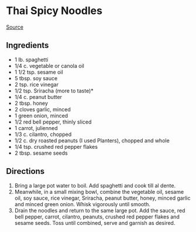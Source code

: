 # Thai Spicy Noodles

[Source](https://lifemadesimplebakes.com/20-minute-spicy-thai-noodle-bowls/)

## Ingredients

- 1 lb. spaghetti
- 1/4 c. vegetable or canola oil
- 1 1/2 tsp. sesame oil
- 5 tbsp. soy sauce
- 2 tsp. rice vinegar
- 1/2 tsp. Sriracha (more to taste)*
- 1/4 c. peanut butter
- 2 tbsp. honey
- 2 cloves garlic, minced
- 1 green onion, minced
- 1/2 red bell pepper, thinly sliced
- 1 carrot, julienned
- 1/3 c. cilantro, chopped
- 1/2 c. dry roasted peanuts (I used Planters), chopped and whole
- 1/4 tsp. crushed red pepper flakes
- 2 tbsp. sesame seeds

## Directions

1. Bring a large pot water to boil. Add spaghetti and cook till al dente.
1. Meanwhile, in a small mixing bowl, combine the vegetable oil, sesame oil, soy sauce, rice vinegar, Sriracha, peanut butter, honey, minced garlic and minced green onion. Whisk vigorously until smooth.
1. Drain the noodles and return to the same large pot. Add the sauce, red bell pepper, carrot, cilantro, peanuts, crushed red pepper flakes and sesame seeds. Toss until combined, serve and garnish as desired.
